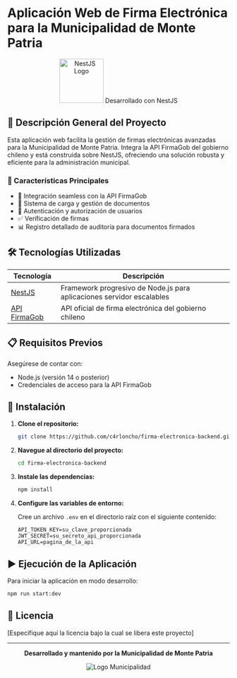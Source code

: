 # Aplicación Web de Firma Electrónica para la Municipalidad de Monte Patria

<div align="center">
<img src="https://nestjs.com/img/logo-small.svg" width="100" alt="NestJS Logo">
Desarrollado con NestJS
</div>

## 📑 Descripción General del Proyecto

Esta aplicación web facilita la gestión de firmas electrónicas avanzadas para la Municipalidad de Monte Patria. Integra la API FirmaGob del gobierno chileno y está construida sobre NestJS, ofreciendo una solución robusta y eficiente para la administración municipal.

### 🌟 Características Principales

- 📝 Integración seamless con la API FirmaGob
- 📁 Sistema de carga y gestión de documentos
- 🔐 Autenticación y autorización de usuarios
- ✅ Verificación de firmas
- 📊 Registro detallado de auditoría para documentos firmados

## 🛠️ Tecnologías Utilizadas

| Tecnología | Descripción |
|------------|-------------|
| [NestJS](https://nestjs.com/) | Framework progresivo de Node.js para aplicaciones servidor escalables |
| [API FirmaGob](https://firma.digital.gob.cl/) | API oficial de firma electrónica del gobierno chileno |

## 📋 Requisitos Previos

Asegúrese de contar con:

- Node.js (versión 14 o posterior)
- Credenciales de acceso para la API FirmaGob

## 🚀 Instalación

1. **Clone el repositorio:**
   ```bash
   git clone https://github.com/c4rloncho/firma-electronica-backend.git
   ```

2. **Navegue al directorio del proyecto:**
   ```bash
   cd firma-electronica-backend
   ```

3. **Instale las dependencias:**
   ```bash
   npm install
   ```

4. **Configure las variables de entorno:**
   
   Cree un archivo `.env` en el directorio raíz con el siguiente contenido:
   ```env
   API_TOKEN_KEY=su_clave_proporcionada
   JWT_SECRET=su_secreto_api_proporcionada
   API_URL=pagina_de_la_api
   ```

## ▶️ Ejecución de la Aplicación

Para iniciar la aplicación en modo desarrollo:

```bash
npm run start:dev
```

## 📄 Licencia

[Especifique aquí la licencia bajo la cual se libera este proyecto]

---

<div align="center">

**Desarrollado y mantenido por la Municipalidad de Monte Patria**

![Logo Municipalidad](https://api.placeholder.com/150x150?text=Logo+Municipalidad)

</div>
